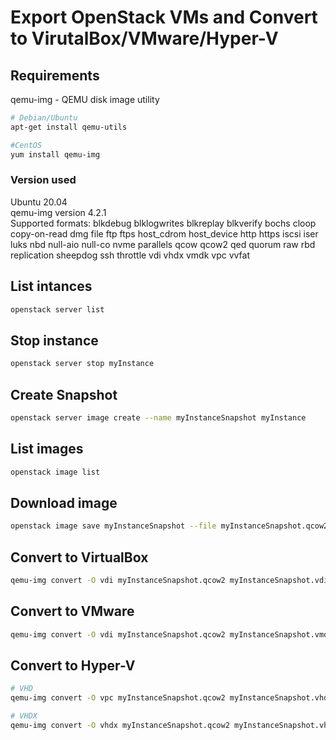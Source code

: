 # Export OpenStack VMs and Convert to VirutalBox/VMware/Hyper-V

## Requirements
qemu-img - QEMU disk image utility
```bash
# Debian/Ubuntu
apt-get install qemu-utils

#CentOS
yum install qemu-img
```
### Version used 
Ubuntu 20.04  
qemu-img version 4.2.1  
Supported formats: blkdebug blklogwrites blkreplay blkverify bochs cloop copy-on-read dmg file ftp ftps host_cdrom host_device http https iscsi iser luks nbd null-aio                    null-co nvme parallels qcow qcow2 qed quorum raw rbd replication sheepdog ssh throttle vdi vhdx vmdk vpc vvfat

## List intances
```bash
openstack server list
```

## Stop instance
```bash
openstack server stop myInstance
```

## Create Snapshot
```bash
openstack server image create --name myInstanceSnapshot myInstance
```

## List images
```bash
openstack image list
```

## Download image
```bash
openstack image save myInstanceSnapshot --file myInstanceSnapshot.qcow2
```

## Convert to VirtualBox
```bash
qemu-img convert -O vdi myInstanceSnapshot.qcow2 myInstanceSnapshot.vdi
```

## Convert to VMware
```bash
qemu-img convert -O vdi myInstanceSnapshot.qcow2 myInstanceSnapshot.vmdk
```

## Convert to Hyper-V
```bash
# VHD
qemu-img convert -O vpc myInstanceSnapshot.qcow2 myInstanceSnapshot.vhd

# VHDX
qemu-img convert -O vhdx myInstanceSnapshot.qcow2 myInstanceSnapshot.vhdx
```

